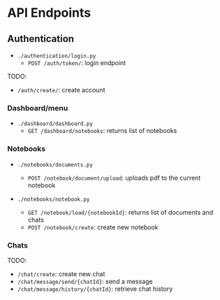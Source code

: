 # API Endpoints

## Authentication
- `./authentication/login.py`
    - `POST /auth/token/`: login endpoint

TODO:
- `/auth/create/`: create account

### Dashboard/menu
- `./dashboard/dashboard.py`
    - `GET /dashboard/notebooks`: returns list of notebooks

### Notebooks
- `./notebooks/documents.py`
    - `POST /notebook/document/upload`: uploads pdf to the current notebook

- `./notebooks/notebook.py`
    - `GET /notebook/load/{notebookId}`: returns list of documents and chats
    - `POST /notebook/create`: create new notebook

### Chats
TODO:
- `/chat/create`: create new chat
- `/chat/message/send/{chatId}`: send a message
- `/chat/message/history/{chatId}`: retrieve chat history
